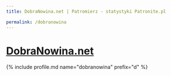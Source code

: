 ```yaml
---
title: DobraNowina.net | Patromierz - statystyki Patronite.pl

permalink: /dobranowina
---
```


# [DobraNowina.net](https://patronite.pl/dobranowina)

{% include profile.md name="dobranowina" prefix="d" %}
